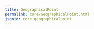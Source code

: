 ```yaml
---
title: GeographicalPoint
permalink: core/GeographicalPoint.html
jsonid: core_geographicalpoint
---
```

